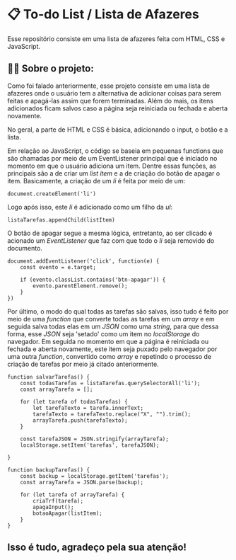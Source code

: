 # 📋 To-do List / Lista de Afazeres

Esse repositório consiste em uma lista de afazeres feita com HTML, CSS e JavaScript.

## 👨‍💻 Sobre o projeto:

Como foi falado anteriormente, esse projeto consiste em uma lista de afazeres onde o usuário tem a alternativa de adicionar coisas para serem feitas e apagá-las assim que forem terminadas. Além do mais, os itens adicionados ficam salvos caso a página seja reiniciada ou fechada e aberta novamente.

No geral, a parte de HTML e CSS é básica, adicionando o input, o botão e a lista. 

Em relação ao JavaScript, o código se baseia em pequenas functions que são chamadas por meio de um EventListener principal que é iniciado no momento em que o usuário adiciona um item. Dentre essas funções, as principais são a de criar um *list item* e a de criação do botão de apagar o item.
Basicamente, a criação de um *li* é feita por meio de um:

```
document.createElement('li')
```
Logo após isso, este *li* é adicionado como um filho da *ul*:

```
listaTarefas.appendChild(listItem)
```

O botão de apagar segue a mesma lógica, entretanto, ao ser clicado é acionado um *EventListener* que faz com que todo o *li* seja removido do documento.

```
document.addEventListener('click', function(e) {
    const evento = e.target;

    if (evento.classList.contains('btn-apagar')) {
        evento.parentElement.remove();
    }     
})
```

Por último, o modo do qual todas as tarefas são salvas, isso tudo é feito por meio de uma *function* que converte todas as tarefas em um *array* e em seguida salva todas elas em um *JSON* como uma *string*, para que dessa forma, esse *JSON* seja 'setado' como um item no *localStorage* do navegador.
Em seguida no momento em que a página é reiniciada ou fechada e aberta novamente, este item seja puxado pelo navegador por uma outra *function*, convertido como *array* e repetindo o processo de criação de tarefas por meio já citado anteriormente.
```
function salvarTarefas() {
    const todasTarefas = listaTarefas.querySelectorAll('li');
    const arrayTarefa = [];
    
    for (let tarefa of todasTarefas) {
        let tarefaTexto = tarefa.innerText;
        tarefaTexto = tarefaTexto.replace("X", "").trim();
        arrayTarefa.push(tarefaTexto);
    }

    const tarefaJSON = JSON.stringify(arrayTarefa);
    localStorage.setItem('tarefas', tarefaJSON);

}

function backupTarefas() {
    const backup = localStorage.getItem('tarefas');
    const arrayTarefa = JSON.parse(backup);

    for (let tarefa of arrayTarefa) {
        criaTrf(tarefa);
        apagaInput();
        botaoApagar(listItem); 
    }
}
```

## Isso é tudo, agradeço pela sua atenção!
